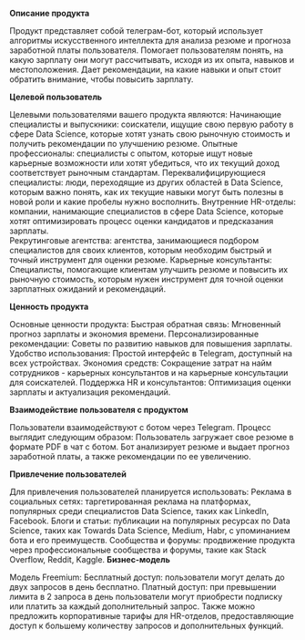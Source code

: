 **Описание продукта**

Продукт представляет собой телеграм-бот, который использует алгоритмы искусственного интеллекта для анализа резюме и прогноза заработной платы пользователя. Помогает пользователям понять, на какую зарплату они могут рассчитывать, исходя из их опыта, навыков и местоположения. Дает рекомендации, на какие навыки и опыт стоит обратить внимание, чтобы повысить зарплату.

**Целевой пользователь**

Целевыми пользователями вашего продукта являются:
Начинающие специалисты и выпускники: соискатели, ищущие свою первую работу в сфере Data Science, которые хотят узнать свою рыночную стоимость и получить рекомендации по улучшению резюме. 
Опытные профессионалы: специалисты с опытом, которые ищут новые карьерные возможности или хотят убедиться, что их текущий доход соответствует рыночным стандартам. 
Переквалифицирующиеся специалисты: люди, переходящие из других областей в Data Science, которым важно понять, как их текущие навыки могут быть полезны в новой роли и какие пробелы нужно восполнить. 
Внутренние HR-отделы: компании, нанимающие специалистов в сфере Data Science, которые хотят оптимизировать процесс оценки кандидатов и предсказания зарплаты.  
Рекрутинговые агентства: агентства, занимающиеся подбором специалистов для своих клиентов, которым необходим быстрый и точный инструмент для оценки резюме. 
Карьерные консультанты: Специалисты, помогающие клиентам улучшить резюме и повысить их рыночную стоимость, которым нужен инструмент для точной оценки зарплатных ожиданий и рекомендаций. 

**Ценность продукта**

Основные ценности продукта:
Быстрая обратная связь: Мгновенный прогноз зарплаты и экономия времени.
Персонализированные рекомендации: Советы по развитию навыков для повышения зарплаты.
Удобство использования: Простой интерфейс в Telegram, доступный на всех устройствах.
Экономия средств: Сокращение затрат на найм сотрудников - карьерных консультантов и на карьерные консультации для соискателей.
Поддержка HR и консультантов: Оптимизация оценки зарплаты и актуализация рекомендаций.

**Взаимодействие пользователя с продуктом**

Пользователи взаимодействуют с ботом через Telegram. Процесс выглядит следующим образом:
Пользователь загружает свое резюме в формате PDF в чат с ботом.
Бот анализирует резюме и выдает прогноз заработной платы, а также рекомендации по ее увеличению.

**Привлечение пользователей**

Для привлечения пользователей планируется использовать:
Реклама в социальных сетях: таргетированная реклама на платформах, популярных среди специалистов Data Science, таких как LinkedIn, Facebook.
Блоги и статьи: публикации на популярных ресурсах по Data Science, таких как Towards Data Science, Medium, Habr, с упоминанием бота и его преимуществ.
Сообщества и форумы: продвижение продукта через профессиональные сообщества и форумы, такие как Stack Overflow, Reddit, Kaggle.
**Бизнес-модель**

Модель Freemium:
Бесплатный доступ: пользователи могут делать до двух запросов в день бесплатно.
Платный доступ: при превышении лимита в 2 запроса в день пользователи могут приобрести подписку или платить за каждый дополнительный запрос. Также можно предложить корпоративные тарифы для HR-отделов, предоставляющие доступ к большему количеству запросов и дополнительных функций.
